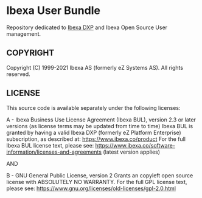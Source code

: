 # Ibexa User Bundle

Repository dedicated to [Ibexa DXP](https://www.ibexa.co/products) and Ibexa Open Source User
management.

## COPYRIGHT
Copyright (C) 1999-2021 Ibexa AS (formerly eZ Systems AS). All rights reserved.

## LICENSE
This source code is available separately under the following licenses:

A - Ibexa Business Use License Agreement (Ibexa BUL), version 2.3 or later versions (as license
terms may be updated from time to time)
Ibexa BUL is granted by having a valid Ibexa DXP (formerly eZ Platform Enterprise) subscription, as
described at: https://www.ibexa.co/product
For the full Ibexa BUL license text, please see:
https://www.ibexa.co/software-information/licenses-and-agreements (latest version applies)

AND

B - GNU General Public License, version 2 Grants an copyleft open source license with ABSOLUTELY NO
WARRANTY. For the full GPL license text, please see:
https://www.gnu.org/licenses/old-licenses/gpl-2.0.html
